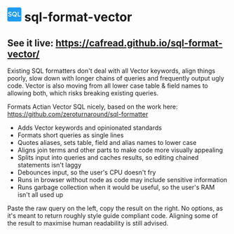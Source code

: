 # ![icon](favicon-32x32.png) sql-format-vector
## See it live: https://cafread.github.io/sql-format-vector/

Existing SQL formatters don't deal with all Vector keywords, align things poorly, slow down with longer chains of queries and frequently output ugly code.  Vector is also moving from all lower case table & field names to allowing both, which risks breaking existing queries.

Formats Actian Vector SQL nicely, based on the work here: https://github.com/zeroturnaround/sql-formatter
* Adds Vector keywords and opinionated standards
* Formats short queries as single lines
* Quotes aliases, sets table, field and alias names to lower case
* Aligns join terms and other parts to make code more visually appealing
* Splits input into queries and caches results, so editing chained statements isn't laggy
* Debounces input, so the user's CPU doesn't fry
* Runs in browser without node as code may include sensitive information
* Runs garbage collection when it would be useful, so the user's RAM isn't all used up

Paste the raw query on the left, copy the result on the right.
No options, as it's meant to return roughly style guide compliant code.
Aligning some of the result to maximise human readability is still advised.
